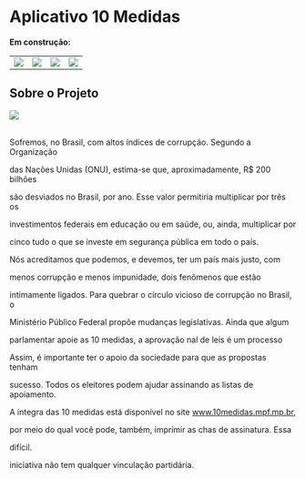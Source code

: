 # Aplicativo 10 Medidas

<b>Em construção:</b>

<table border="0">
	<tr>
		<td>
			<img src="https://github.com/eduhcastro22/App10medidas/blob/master/image/nav-drawer.jpg"/>
		</td>
		<td>
			<img src="https://github.com/eduhcastro22/App10medidas/blob/master/image/assinometro.jpg"/>
		</td>
		<td>
			<img src="https://github.com/eduhcastro22/App10medidas/blob/master/image/10medidas.jpg"/>
		</td>
		<td>
			<img src="https://github.com/eduhcastro22/App10medidas/blob/master/image/participe.jpg"/>
		</td>
	</tr>
</table>

<h2>Sobre o Projeto</h2>

<img src="https://github.com/eduhcastro22/App10medidas/blob/master/image/campanha-mpf.jpg" />

<br>Sofremos, no Brasil, com altos índices de corrupção. Segundo a Organização

das Nações Unidas (ONU), estima-se que, aproximadamente, R$ 200 bilhões 

são desviados no Brasil, por ano. Esse valor permitiria multiplicar por três os 

investimentos federais em educação ou em saúde, ou, ainda, multiplicar por 

cinco tudo o que se investe em segurança pública em todo o país. 

Nós acreditamos que podemos, e devemos, ter um país mais justo, com 

menos corrupção e menos impunidade, dois fenômenos que estão 

intimamente ligados. Para quebrar o círculo vicioso de corrupção no Brasil, o 

Ministério Público Federal propõe mudanças legislativas. Ainda que algum 

parlamentar apoie as 10 medidas, a aprovação nal de leis é um processo 

Assim, é importante ter o apoio da sociedade para que as propostas tenham 

sucesso. Todos os eleitores podem ajudar assinando as listas de apoiamento. 

A íntegra das 10 medidas está disponível no site www.10medidas.mpf.mp.br, 

por meio do qual você pode, também, imprimir as chas de assinatura. Essa 

difícil. 

iniciativa não tem qualquer vinculação partidária.</br>